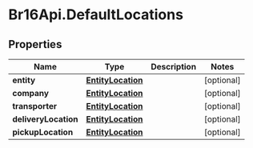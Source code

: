 # Br16Api.DefaultLocations

## Properties
Name | Type | Description | Notes
------------ | ------------- | ------------- | -------------
**entity** | [**EntityLocation**](EntityLocation.md) |  | [optional] 
**company** | [**EntityLocation**](EntityLocation.md) |  | [optional] 
**transporter** | [**EntityLocation**](EntityLocation.md) |  | [optional] 
**deliveryLocation** | [**EntityLocation**](EntityLocation.md) |  | [optional] 
**pickupLocation** | [**EntityLocation**](EntityLocation.md) |  | [optional] 


